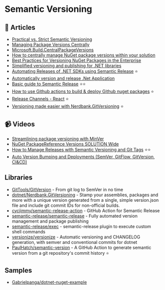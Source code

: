 # Semantic Versioning

## 📕 Articles
- [Practical vs. Strict Semantic Versioning](https://aaronstannard.com/oss-semver/)
- [Managing Package Versions Centrally](https://stu.dev/managing-package-versions-centrally/)
- [Microsoft.Build.CentralPackageVersions](https://github.com/microsoft/MSBuildSdks/tree/main/src/CentralPackageVersions)
- [How to centrally manage NuGet package versions within your solution](https://www.mytechramblings.com/posts/centrally-manage-nuget-versions/)
- [Best Practices for Versioning NuGet Packages in the Enterprise](https://blog.inedo.com/nuget/package-versioning)
- [Simplified versioning and publishing for .NET libraries](https://medium.com/@michael.wolfenden/simplified-versioning-and-publishing-for-net-libraries-a28e5e740fa6)
- [Automating Releases of .NET SDKs using Semantic Release](https://medium.com/@gpanga/automating-releases-of-net-sdks-using-semantic-release-e3df46013876) ⭐
- [Automatically version and release .Net Application](https://blog.antosubash.com/posts/automatic-version-and-release)
- [Basic guide to Semantic Release](https://thecodinganalyst.github.io/knowledgebase/Basic-guide-to-Semantic-Release/) ⭐⭐
- [How to use Github actions to build & deploy Github nuget packages](https://garywoodfine.com/how-to-use-github-actions-to-build-deploy-github-nuget-packages/) ⭐
- [Release Channels - React](https://reactjs.org/docs/release-channels.html) ⭐
- [Versioning made easier with Nerdbank.GitVersioning](https://ml-software.ch/posts/versioning-made-easier-with-nerdbank-gitversioning) ⭐

## 📹 Videos
- [Streamlining package versioning with MinVer](https://www.youtube.com/watch?v=2sFCBJOhWWY)
- [NuGet PackageReference Versions SOLUTION Wide](https://www.youtube.com/watch?v=GolKKJmqxoc)
- [How to Manage Releases with Semantic Versioning and Git Tags](https://www.youtube.com/watch?v=4wPjo5C-v8Y) ⭐⭐
- [Auto Version Bumping and Deployments (SemVer, GitFlow, GitVersion, CI&CD)](https://www.youtube.com/watch?v=92EJlmyA3_k&ab_channel=GavinGreenwood)

## Libraries
- [GitTools/GitVersion](https://github.com/GitTools/GitVersion) - From git log to SemVer in no time
- [dotnet/Nerdbank.GitVersioning](https://github.com/dotnet/Nerdbank.GitVersioning) - Stamp your assemblies, packages and more with a unique version generated from a single, simple version.json file and include git commit IDs for non-official builds.
- [cycjimmy/semantic-release-action](https://github.com/cycjimmy/semantic-release-action) - GitHub Action for Semantic Release
- [semantic-release/semantic-release](https://github.com/semantic-release/semantic-release) - Fully automated version management and package publishing
- [semantic-release/exec](https://github.com/semantic-release/exec) - semantic-release plugin to execute custom shell commands
- [versionize/versionize](https://github.com/versionize/versionize) - Automatic versioning and CHANGELOG generation, with semver and conventional commits for dotnet
- [PaulHatch/semantic-version](https://github.com/PaulHatch/semantic-version) - A GitHub Action to generate semantic version from a git repository's commit history ⭐

## Samples
- [Gabrielpanga/dotnet-nuget-example](https://github.com/Gabrielpanga/dotnet-nuget-example)
